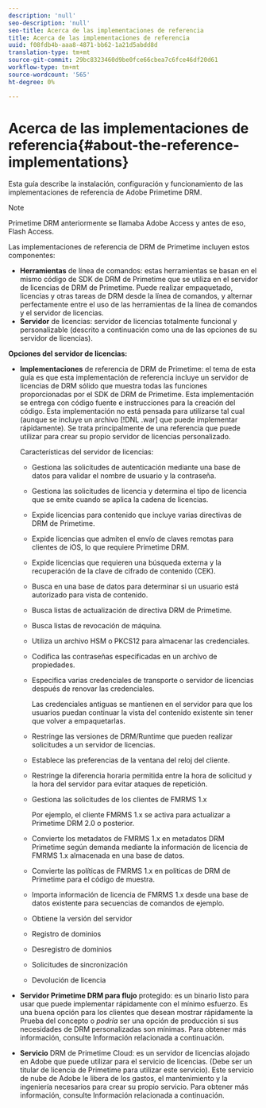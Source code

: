 ```yaml
---
description: 'null'
seo-description: 'null'
seo-title: Acerca de las implementaciones de referencia
title: Acerca de las implementaciones de referencia
uuid: f08fdb4b-aaa8-4871-bb62-1a21d5abdd8d
translation-type: tm+mt
source-git-commit: 29bc8323460d9be0fce66cbea7c6fce46df20d61
workflow-type: tm+mt
source-wordcount: '565'
ht-degree: 0%

---
```



# Acerca de las implementaciones de referencia{#about-the-reference-implementations}

Esta guía describe la instalación, configuración y funcionamiento de las implementaciones de referencia de Adobe Primetime DRM.

>[!NOTE]
>
>Primetime DRM anteriormente se llamaba Adobe Access y antes de eso, Flash Access.

Las implementaciones de referencia de DRM de Primetime incluyen estos componentes:

* **Herramientas**  de línea de comandos: estas herramientas se basan en el mismo código de SDK de DRM de Primetime que se utiliza en el servidor de licencias de DRM de Primetime. Puede realizar empaquetado, licencias y otras tareas de DRM desde la línea de comandos, y alternar perfectamente entre el uso de las herramientas de la línea de comandos y el servidor de licencias.
* **Servidor**  de licencias: servidor de licencias totalmente funcional y personalizable (descrito a continuación como una de las opciones de su servidor de licencias).

**Opciones del servidor de licencias:**

* **Implementaciones**  de referencia de DRM de Primetime: el tema de esta guía es que esta implementación de referencia incluye un servidor de licencias de DRM sólido que muestra todas las funciones proporcionadas por el SDK de DRM de Primetime. Esta implementación se entrega con código fuente e instrucciones para la creación del código. Esta implementación no está pensada para utilizarse tal cual (aunque se incluye un archivo [!DNL .war] que puede implementar rápidamente). Se trata principalmente de una referencia que puede utilizar para crear su propio servidor de licencias personalizado.

   Características del servidor de licencias:

   * Gestiona las solicitudes de autenticación mediante una base de datos para validar el nombre de usuario y la contraseña.
   * Gestiona las solicitudes de licencia y determina el tipo de licencia que se emite cuando se aplica la cadena de licencias.
   * Expide licencias para contenido que incluye varias directivas de DRM de Primetime.
   * Expide licencias que admiten el envío de claves remotas para clientes de iOS, lo que requiere Primetime DRM.
   * Expide licencias que requieren una búsqueda externa y la recuperación de la clave de cifrado de contenido (CEK).
   * Busca en una base de datos para determinar si un usuario está autorizado para vista de contenido.
   * Busca listas de actualización de directiva DRM de Primetime.
   * Busca listas de revocación de máquina.
   * Utiliza un archivo HSM o PKCS12 para almacenar las credenciales.
   * Codifica las contraseñas especificadas en un archivo de propiedades.
   * Especifica varias credenciales de transporte o servidor de licencias después de renovar las credenciales.

      Las credenciales antiguas se mantienen en el servidor para que los usuarios puedan continuar la vista del contenido existente sin tener que volver a empaquetarlas.
   * Restringe las versiones de DRM/Runtime que pueden realizar solicitudes a un servidor de licencias.
   * Establece las preferencias de la ventana del reloj del cliente.
   * Restringe la diferencia horaria permitida entre la hora de solicitud y la hora del servidor para evitar ataques de repetición.
   * Gestiona las solicitudes de los clientes de FMRMS 1.x

      Por ejemplo, el cliente FMRMS 1.x se activa para actualizar a Primetime DRM 2.0 o posterior.
   * Convierte los metadatos de FMRMS 1.x en metadatos DRM Primetime según demanda mediante la información de licencia de FMRMS 1.x almacenada en una base de datos.
   * Convierte las políticas de FMRMS 1.x en políticas de DRM de Primetime para el código de muestra.
   * Importa información de licencia de FMRMS 1.x desde una base de datos existente para secuencias de comandos de ejemplo.
   * Obtiene la versión del servidor
   * Registro de dominios
   * Desregistro de dominios
   * Solicitudes de sincronización
   * Devolución de licencia

* **Servidor Primetime DRM para flujo**  protegido: es un binario listo para usar que puede implementar rápidamente con el mínimo esfuerzo. Es una buena opción para los clientes que desean mostrar rápidamente la Prueba del concepto o *podría* ser una opción de producción si sus necesidades de DRM personalizadas son mínimas. Para obtener más información, consulte Información relacionada a continuación.

* **Servicio**  DRM de Primetime Cloud: es un servidor de licencias alojado en Adobe que puede utilizar para el servicio de licencias. (Debe ser un titular de licencia de Primetime para utilizar este servicio). Este servicio de nube de Adobe le libera de los gastos, el mantenimiento y la ingeniería necesarios para crear su propio servicio. Para obtener más información, consulte Información relacionada a continuación.

